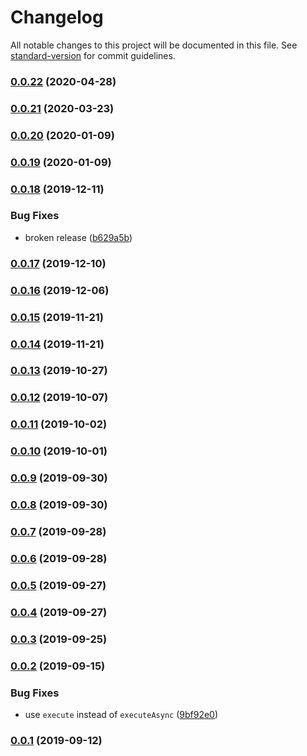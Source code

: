 # Changelog

All notable changes to this project will be documented in this file. See [standard-version](https://github.com/conventional-changelog/standard-version) for commit guidelines.

### [0.0.22](https://github.com/CrowdStrike/faltest/compare/full-suite@0.0.21...full-suite@0.0.22) (2020-04-28)

### [0.0.21](https://github.com/CrowdStrike/faltest/compare/full-suite@0.0.20...full-suite@0.0.21) (2020-03-23)

### [0.0.20](https://github.com/CrowdStrike/faltest/compare/full-suite@0.0.19...full-suite@0.0.20) (2020-01-09)

### [0.0.19](https://github.com/CrowdStrike/faltest/compare/full-suite@0.0.18...full-suite@0.0.19) (2020-01-09)

### [0.0.18](https://github.com/CrowdStrike/faltest/compare/full-suite@0.0.17...0.0.18) (2019-12-11)


### Bug Fixes

* broken release ([b629a5b](https://github.com/CrowdStrike/faltest/commit/b629a5ba02391d7c3992ccfa1bba95023088064b))

### [0.0.17](https://github.com/CrowdStrike/faltest/compare/full-suite@0.0.16...0.0.17) (2019-12-10)

### [0.0.16](https://github.com/CrowdStrike/faltest/compare/full-suite@0.0.15...0.0.16) (2019-12-06)

### [0.0.15](https://github.com/CrowdStrike/faltest/compare/full-suite@0.0.14...0.0.15) (2019-11-21)

### [0.0.14](https://github.com/CrowdStrike/faltest/compare/full-suite@0.0.13...0.0.14) (2019-11-21)

### [0.0.13](https://github.com/CrowdStrike/faltest/compare/full-suite@0.0.12...0.0.13) (2019-10-27)

### [0.0.12](https://github.com/CrowdStrike/faltest/compare/full-suite@0.0.11...0.0.12) (2019-10-07)

### [0.0.11](https://github.com/CrowdStrike/faltest/compare/full-suite@0.0.10...0.0.11) (2019-10-02)

### [0.0.10](https://github.com/CrowdStrike/faltest/compare/full-suite@0.0.9...0.0.10) (2019-10-01)

### [0.0.9](https://github.com/CrowdStrike/faltest/compare/full-suite@0.0.8...0.0.9) (2019-09-30)

### [0.0.8](https://github.com/CrowdStrike/faltest/compare/full-suite@0.0.7...0.0.8) (2019-09-30)

### [0.0.7](https://github.com/CrowdStrike/faltest/compare/full-suite@0.0.6...0.0.7) (2019-09-28)

### [0.0.6](https://github.com/CrowdStrike/faltest/compare/full-suite@0.0.5...0.0.6) (2019-09-28)

### [0.0.5](https://github.com/CrowdStrike/faltest/compare/full-suite@0.0.4...0.0.5) (2019-09-27)

### [0.0.4](https://github.com/CrowdStrike/faltest/compare/full-suite@0.0.3...0.0.4) (2019-09-27)

### [0.0.3](https://github.com/CrowdStrike/faltest/compare/full-suite@0.0.2...0.0.3) (2019-09-25)

### [0.0.2](https://github.com/CrowdStrike/faltest/compare/full-suite@0.0.1...0.0.2) (2019-09-15)


### Bug Fixes

* use `execute` instead of `executeAsync` ([9bf92e0](https://github.com/CrowdStrike/faltest/commit/9bf92e0))

### [0.0.1](https://github.com/CrowdStrike/faltest/compare/full-suite@0.0.0...0.0.1) (2019-09-12)
